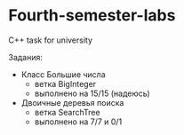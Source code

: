 # Fourth-semester-labs
C++ task for university

Задания:
* Класс Большие числа
  + ветка BigInteger
  + выполнено на 15/15 (надеюсь)
* Двоичные деревья поиска
  + ветка SearchTree
  + выполнено на 7/7 и 0/1

